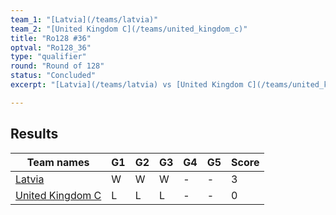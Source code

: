 ```yaml
---
team_1: "[Latvia](/teams/latvia)"
team_2: "[United Kingdom C](/teams/united_kingdom_c)"
title: "Ro128 #36"
optval: "Ro128_36"
type: "qualifier"
round: "Round of 128"
status: "Concluded"
excerpt: "[Latvia](/teams/latvia) vs [United Kingdom C](/teams/united_kingdom_c)"

---
```

## Results

| Team names | G1 | G2 | G3 | G4 | G5 | Score |
| -- | -- | -- | -- | -- | -- | -- |
| [Latvia](/teams/latvia) | W | W | W | - | - | 3 |
| [United Kingdom C](/teams/united_kingdom_c) | L | L | L | - | - | 0 |
